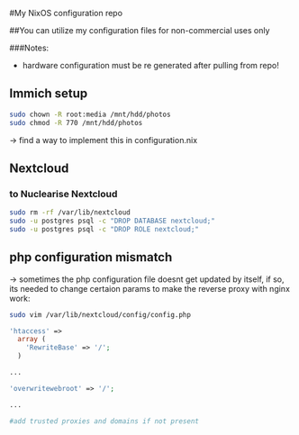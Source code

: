 #My NixOS configuration repo

##You can utilize my configuration files for non-commercial uses only


###Notes:
- hardware configuration must be re generated after pulling from repo!

## Immich setup
```bash
sudo chown -R root:media /mnt/hdd/photos
sudo chmod -R 770 /mnt/hdd/photos
```
-> find a way to implement this in configuration.nix

## Nextcloud

### to Nuclearise Nextcloud

```bash
sudo rm -rf /var/lib/nextcloud
sudo -u postgres psql -c "DROP DATABASE nextcloud;"
sudo -u postgres psql -c "DROP ROLE nextcloud;"
```

## php configuration mismatch
-> sometimes the php configuration file doesnt get updated by itself, if so, its needed to change certaion params to make the reverse proxy with nginx work:

```bash
sudo vim /var/lib/nextcloud/config/config.php
```

```php
'htaccess' =>
  array (
    'RewriteBase' => '/';
  )

...

'overwritewebroot' => '/';

...

#add trusted proxies and domains if not present
```




